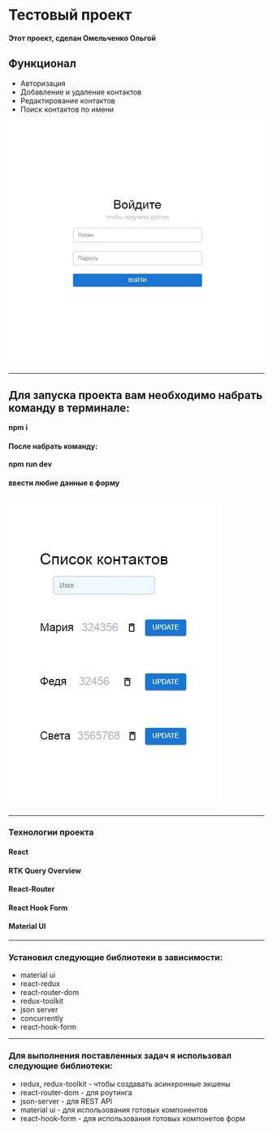 # Тестовый проект
#### Этот проект, сделан Омельченко Ольгой


## Функционал
* Авторизация
* Добавление и удаление контактов
* Редактирование контактов
* Поиск контактов по имени

![promo](public/assets/images/form.jpg)
___
## Для запуска проекта вам необходимо набрать команду в терминале:

**npm i**

#### После набрать команду:

**npm run dev**
#### ввести любие данные в форму


![contacts](public/assets/images/contacts.jpg)

___

### Технологии проекта
#### React 
#### RTK Query Overview 
#### React-Router 
#### React Hook Form 
#### Material UI
___

### Установил следующие библиотеки в зависимости:
* material ui
* react-redux
* react-router-dom
* redux-toolkit
* json server
* concurrently
* react-hook-form
  
___
### Для выполнения поставленных задач я использовал следующие библиотеки:
* redux, redux-toolkit - чтобы создавать асинхронные экшены
* react-router-dom - для роутинга
* json-server - для REST API
* material ui - для использования готовых компонентов
* react-hook-form - для использования готовых компонетов форм

